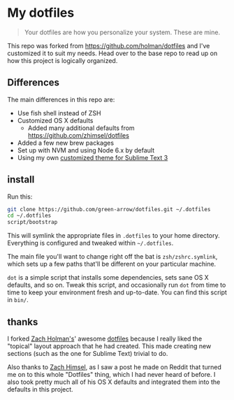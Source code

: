 # My dotfiles

> Your dotfiles are how you personalize your system. These are mine.

This repo was forked from https://github.com/holman/dotfiles and I've customized it to suit my needs. Head over to the base repo to read up on how this project is logically organized.

## Differences

The main differences in this repo are:

* Use fish shell instead of ZSH
* Customized OS X defaults
  - Added many additional defaults from https://github.com/zhimsel/dotfiles
* Added a few new brew packages
* Set up with NVM and using Node 6.x by default
* Using my own [customized theme for Sublime Text 3](https://github.com/green-arrow/fengshui-theme)

## install

Run this:

```sh
git clone https://github.com/green-arrow/dotfiles.git ~/.dotfiles
cd ~/.dotfiles
script/bootstrap
```

This will symlink the appropriate files in `.dotfiles` to your home directory.
Everything is configured and tweaked within `~/.dotfiles`.

The main file you'll want to change right off the bat is `zsh/zshrc.symlink`,
which sets up a few paths that'll be different on your particular machine.

`dot` is a simple script that installs some dependencies, sets sane OS X
defaults, and so on. Tweak this script, and occasionally run `dot` from
time to time to keep your environment fresh and up-to-date. You can find
this script in `bin/`.

## thanks

I forked [Zach Holman's](https://github.com/holman)' awesome
[dotfiles](http://github.com/holman/dotfiles) because I really liked the "topical" layout approach that he had created. This made creating new sections (such as the one for Sublime Text) trivial to do.

Also thanks to [Zach Himsel](https://github.com/zhimsel), as I saw a post he made on Reddit that turned me on to this whole "Dotfiles" thing, which I had never heard of before. I also took pretty much all of his OS X defaults and integrated them into the defaults in this project.
